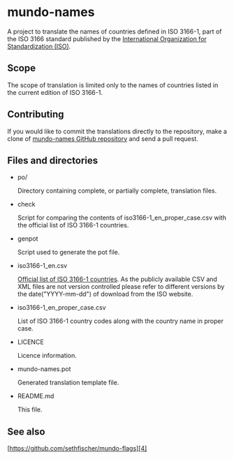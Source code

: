 mundo-names
===========

A project to translate the names of countries defined in ISO 3166-1, part of 
the ISO 3166 standard published by the 
[International Organization for Standardization (ISO)][1].


Scope
-----

The scope of translation is limited only to the names of countries listed in 
the current edition of ISO 3166-1.


Contributing
------------

If you would like to commit the translations directly to the repository, make a 
clone of [mundo-names GitHub repository][2] and send a pull request.


Files and directories
---------------------

* po/

    Directory containing complete, or partially complete, translation files.

* check

    Script for comparing the contents of iso3166-1_en_proper_case.csv with the 
    official list of ISO 3166-1 countries.

* genpot

    Script used to generate the pot file.

* iso3166-1_en.csv

    [Official list of ISO 3166-1 countries][3]. As the publicly available CSV 
    and XML files are not version controlled please refer to different versions 
    by the date("YYYY-mm-dd") of download from the ISO website.

* iso3166-1_en_proper_case.csv

    List of ISO 3166-1 country codes along with the country name in proper case.

* LICENCE

    Licence information.

* mundo-names.pot

    Generated translation template file.

* README.md

    This file.


See also
--------

[https://github.com/sethfischer/mundo-flags][4]


[1]: http://www.iso.org/
[2]: https://github.com/sethfischer/mundo-names
[3]: http://www.iso.org/iso/country_codes.htm
[4]: https://github.com/sethfischer/mundo-flags

